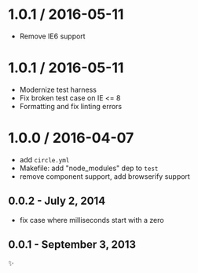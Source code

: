 1.0.1 / 2016-05-11
==================

  * Remove IE6 support

1.0.1 / 2016-05-11
==================

  * Modernize test harness
  * Fix broken test case on IE <= 8
  * Formatting and fix linting errors

1.0.0 / 2016-04-07
==================

  * add `circle.yml`
  * Makefile: add "node_modules" dep to `test`
  * remove component support, add browserify support

0.0.2 - July 2, 2014
--------------------
* fix case where milliseconds start with a zero

0.0.1 - September 3, 2013
-------------------------
:sparkles:
